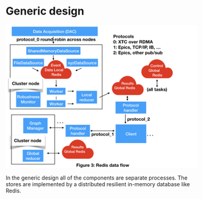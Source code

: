 # Generic design

<img src="images/AMI2_system_diagram/AMI2_system_diagram.003.jpeg" width=800>

In the generic design all of the components are separate processes.
The stores are implemented by a distributed resilient in-memory database like Redis.

